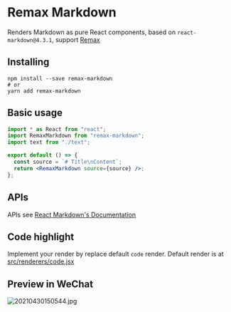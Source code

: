 # Remax Markdown

Renders Markdown as pure React components, based on `react-markdown@4.3.1`, support [Remax](http://remaxjs.org/)

## Installing

```shell
npm install --save remax-markdown
# or
yarn add remax-markdown
```

## Basic usage

```jsx
import * as React from "react";
import RemaxMarkdown from "remax-markdown";
import text from "./text";

export default () => {
  const source = `# Title\nContent`;
  return <RemaxMarkdown source={source} />;
};
```

## APIs

APIs see [React Markdown's Documentation](https://github.com/remarkjs/react-markdown/tree/v4.3.1)

## Code highlight

Implement your render by replace default `code` render.
Default render is at [src/renderers/code.jsx](src/renderers/code.jsx)

## Preview in WeChat

![20210430150544.jpg](https://i.loli.net/2021/04/30/lt3wx5ZGjTJcgfk.jpg)
